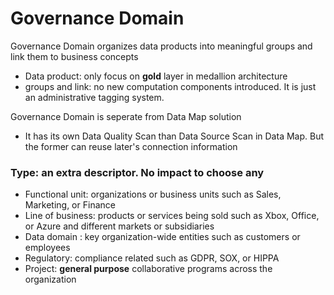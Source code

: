 # Governance Domain

Governance Domain organizes data products into meaningful groups and link them to business concepts
- Data product: only focus on **gold** layer in medallion architecture
- groups and link: no new computation components introduced. It is just an administrative tagging system.

Governance Domain is seperate from Data Map solution
- It has its own Data Quality Scan than Data Source Scan in Data Map. But the former can reuse later's connection information




### Type: an extra descriptor. No impact to choose any
- Functional unit: organizations or business units such as Sales, Marketing, or Finance
- Line of business: products or services being sold such as Xbox, Office, or Azure and different markets or subsidiaries
- Data domain : key organization-wide entities such as customers or employees
- Regulatory: compliance related such as GDPR, SOX, or HIPPA
- Project: **general purpose** collaborative programs across the organization
